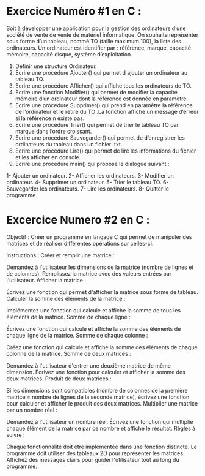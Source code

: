 # Exercice Numéro #1 en C : 
Soit à développer une application pour la gestion des ordinateurs d’une société de vente de vente de matériel informatique. 
On souhaite représenter sous forme d’un tableau, nommé TO (taille maximum 100), la liste des ordinateurs. 
Un ordinateur est identifier par : référence, marque, capacité mémoire, capacité disque, système d’exploitation. 
1) Définir une structure Ordinateur. 
2) Ecrire une procédure Ajouter() qui permet d ajouter un ordinateur au tableau TO. 
3) Ecrire une procédure Afficher() qui affiche tous les ordinateurs de TO. 
4) Ecrire une fonction Modifier() qui permet de modifier la capacité mémoire d’un ordinateur dont la référence est donnée en paramètre. 
5) Ecrire une procédure Supprimer() qui prend en paramètre la référence de l’ordinateur et le retire du TO .La fonction affiche un message d’erreur si la référence n existe pas. 
6) Ecrire une procédure Trier() qui permet de trier le tableau TO par marque dans l’ordre croissant. 
7) Ecrire une procédure Sauvegarder() qui permet de d’enregistrer les ordinateurs du tableau dans un fichier .txt. 
8) Ecrire une procédure Lire() qui permet de lire les informations du fichier et les afficher en console. 
9) Ecrire une procédure main() qui propose le dialogue suivant : 

1- Ajouter un ordinateur. 
2- Afficher les ordinateurs.
3- Modifier un ordinateur. 
4- Supprimer un ordinateur. 
5- Trier le tableau TO. 
6- Sauvegarder les ordinateurs. 
7- Lire les ordinateurs. 
8- Quitter le programme. 

# Excercice Numero #2 en C :
Objectif : Créer un programme en langage C qui permet de manipuler des matrices et de réaliser différentes opérations sur celles-ci.

Instructions :
Créer et remplir une matrice :

Demandez à l'utilisateur les dimensions de la matrice (nombre de lignes et de colonnes).
Remplissez la matrice avec des valeurs entrées par l'utilisateur.
Afficher la matrice :

Écrivez une fonction qui permet d'afficher la matrice sous forme de tableau.
Calculer la somme des éléments de la matrice :

Implémentez une fonction qui calcule et affiche la somme de tous les éléments de la matrice.
Somme de chaque ligne :

Écrivez une fonction qui calcule et affiche la somme des éléments de chaque ligne de la matrice.
Somme de chaque colonne :

Créez une fonction qui calcule et affiche la somme des éléments de chaque colonne de la matrice.
Somme de deux matrices :

Demandez à l'utilisateur d'entrer une deuxième matrice de même dimension.
Écrivez une fonction pour calculer et afficher la somme des deux matrices.
Produit de deux matrices :

Si les dimensions sont compatibles (nombre de colonnes de la première matrice = nombre de lignes de la seconde matrice), écrivez une fonction pour calculer et afficher le produit des deux matrices.
Multiplier une matrice par un nombre réel :

Demandez à l'utilisateur un nombre réel.
Écrivez une fonction qui multiplie chaque élément de la matrice par ce nombre et affiche le résultat.
Règles à suivre :

Chaque fonctionnalité doit être implémentée dans une fonction distincte.
Le programme doit utiliser des tableaux 2D pour représenter les matrices.
Affichez des messages clairs pour guider l'utilisateur tout au long du programme.
